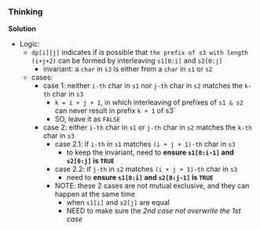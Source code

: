 ### Thinking
**Solution**
- Logic:
  - `dp[i][j]` indicates if is possible that `the prefix of s3 with length (i+j+2)` can be formed by interleaving `s1[0:i]` and `s2[0:j]`
    - invariant: a `char` in `s3` is either from a `char` in `s1` or `s2`
  - cases:
    - case 1: neither `i-th` char in `s1` nor `j-th` char in `s2` matches the `k-th` char in `s3`
      - `k = i + j + 1`, in which interleaving of prefixes of `s1 & s2` can never result in prefix `k + 1` of s3`
      - SO, leave it as `FALSE`
    - case 2: either `i-th` char in `s1` or `j-th` char in `s2` matches the `k-th` char in `s3`
      - case 2.1: if `i-th` in `s1` matches `(i + j + 1)-th` char in `s3`
        - to keep the invariant, need to **ensure `s1[0:i-1]` and `s2[0:j]` is `TRUE`**
      - case 2.2: if `j-th` in `s2` matches `(i + j + 1)-th` char in `s3`
        - need to **ensure `s1[0:i]` and `s2[0:j-1]` is `TRUE`**
      - NOTE: these 2 cases are not mutual exclusive, and they can happen at the same time
        - when `s1[i]` and `s2[j]` are equal
        - NEED to make sure the _2nd case not overwrite the 1st case_